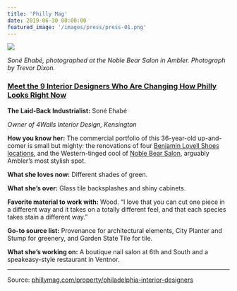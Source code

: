 ```yaml
---
title: 'Philly Mag'
date: 2019-06-30 00:00:00
featured_image: '/images/press/press-01.png'
---
```


![]({{site.baseurl}}/images/press/press-01.png)

_Soné Ehabé, photographed at the Noble Bear Salon in Ambler. Photograph by Trevor Dixon._

### [Meet the 9 Interior Designers Who Are Changing How Philly Looks Right Now](https://www.phillymag.com/property/philadelphia-interior-designers/)



**The Laid-Back Industrialist:** Soné Ehabé

_Owner of 4Walls Interior Design, Kensington_

**How you know her:** The commercial portfolio of this 36-year-old up-and-comer is small but mighty: the renovations of four [Benjamin Lovell Shoes locations](../project/benjamin-lovell-shoes), and the Western-tinged cool of [Noble Bear Salon](../project/noble-bear-salon), arguably Ambler’s most stylish spot.

**What she loves now:** Different shades of green.

**What she’s over:** Glass tile backsplashes and shiny cabinets.

**Favorite material to work with:** Wood. “I love that you can cut one piece in a different way and it takes on a totally different feel, and that each species takes stain a different way.”

**Go-to source list:** Provenance for architectural elements, City Planter and Stump for greenery, and Garden State Tile for tile.

**What she’s working on:** A boutique nail salon at 6th and South and a speakeasy-style restaurant in Ventnor.

<hr>

Source: [phillymag.com/property/philadelphia-interior-designers](https://www.phillymag.com/property/philadelphia-interior-designers/)